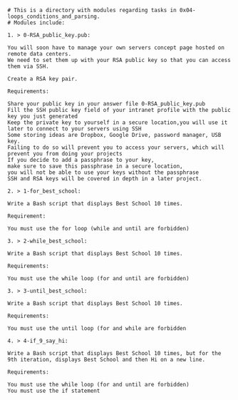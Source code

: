 	# This is a directory with modules regarding tasks in 0x04-loops_conditions_and_parsing.
	# Modules include:
	
	1. > 0-RSA_public_key.pub:

	You will soon have to manage your own servers concept page hosted on remote data centers. 
	We need to set them up with your RSA public key so that you can access them via SSH.

	Create a RSA key pair.

	Requirements:

	Share your public key in your answer file 0-RSA_public_key.pub
	Fill the SSH public key field of your intranet profile with the public key you just generated
	Keep the private key to yourself in a secure location,you will use it later to connect to your servers using SSH
	Some storing ideas are Dropbox, Google Drive, password manager, USB key. 
	Failing to do so will prevent you to access your servers, which will prevent you from doing your projects
	If you decide to add a passphrase to your key, 
	make sure to save this passphrase in a secure location, 
	you will not be able to use your keys without the passphrase
	SSH and RSA keys will be covered in depth in a later project.

	2. > 1-for_best_school:
	
	Write a Bash script that displays Best School 10 times.
	
	Requirement:

	You must use the for loop (while and until are forbidden)
	
	3. > 2-while_best_school:

	Write a Bash script that displays Best School 10 times.

	Requirements:

	You must use the while loop (for and until are forbidden)

	3. > 3-until_best_school:

	Write a Bash script that displays Best School 10 times.

	Requirements:

	You must use the until loop (for and while are forbidden

	4. > 4-if_9_say_hi:

	Write a Bash script that displays Best School 10 times, but for the 9th iteration, displays Best School and then Hi on a new line.

	Requirements:

	You must use the while loop (for and until are forbidden)
	You must use the if statement
